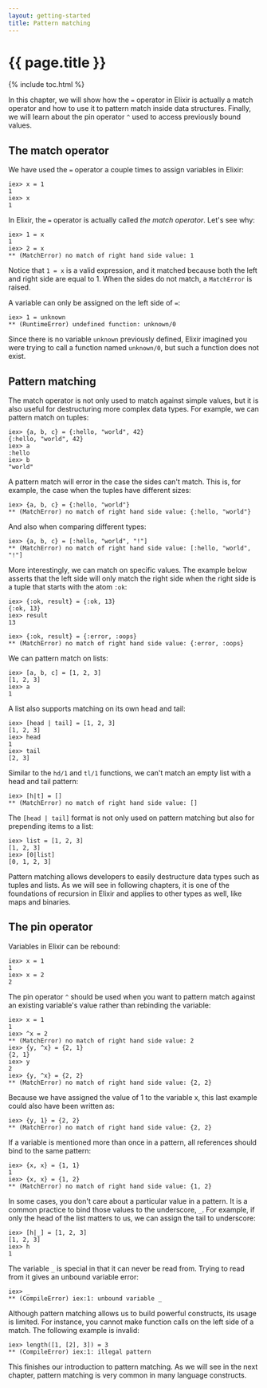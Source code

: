 ```yaml
---
layout: getting-started
title: Pattern matching
---
```


# {{ page.title }}<span hidden>.</span>

{% include toc.html %}

In this chapter, we will show how the `=` operator in Elixir is actually a match operator and how to use it to pattern match inside data structures. Finally, we will learn about the pin operator `^` used to access previously bound values.

## The match operator

We have used the `=` operator a couple times to assign variables in Elixir:

```iex
iex> x = 1
1
iex> x
1
```

In Elixir, the `=` operator is actually called *the match operator*. Let's see why:

```iex
iex> 1 = x
1
iex> 2 = x
** (MatchError) no match of right hand side value: 1
```

Notice that `1 = x` is a valid expression, and it matched because both the left and right side are equal to 1. When the sides do not match, a `MatchError` is raised.

A variable can only be assigned on the left side of `=`:

```iex
iex> 1 = unknown
** (RuntimeError) undefined function: unknown/0
````

Since there is no variable `unknown` previously defined, Elixir imagined you were trying to call a function named `unknown/0`, but such a function does not exist.

## Pattern matching

The match operator is not only used to match against simple values, but it is also useful for destructuring more complex data types. For example, we can pattern match on tuples:

```iex
iex> {a, b, c} = {:hello, "world", 42}
{:hello, "world", 42}
iex> a
:hello
iex> b
"world"
```

A pattern match will error in the case the sides can't match. This is, for example, the case when the tuples have different sizes:

```iex
iex> {a, b, c} = {:hello, "world"}
** (MatchError) no match of right hand side value: {:hello, "world"}
```

And also when comparing different types:

```iex
iex> {a, b, c} = [:hello, "world", "!"]
** (MatchError) no match of right hand side value: [:hello, "world", "!"]
```

More interestingly, we can match on specific values. The example below asserts that the left side will only match the right side when the right side is a tuple that starts with the atom `:ok`:

```iex
iex> {:ok, result} = {:ok, 13}
{:ok, 13}
iex> result
13

iex> {:ok, result} = {:error, :oops}
** (MatchError) no match of right hand side value: {:error, :oops}
```

We can pattern match on lists:

```iex
iex> [a, b, c] = [1, 2, 3]
[1, 2, 3]
iex> a
1
```

A list also supports matching on its own head and tail:

```iex
iex> [head | tail] = [1, 2, 3]
[1, 2, 3]
iex> head
1
iex> tail
[2, 3]
```

Similar to the `hd/1` and `tl/1` functions, we can't match an empty list with a head and tail pattern:

```iex
iex> [h|t] = []
** (MatchError) no match of right hand side value: []
```

The `[head | tail]` format is not only used on pattern matching but also for prepending items to a list:

```iex
iex> list = [1, 2, 3]
[1, 2, 3]
iex> [0|list]
[0, 1, 2, 3]
```

Pattern matching allows developers to easily destructure data types such as tuples and lists. As we will see in following chapters, it is one of the foundations of recursion in Elixir and applies to other types as well, like maps and binaries.

## The pin operator

Variables in Elixir can be rebound:

```iex
iex> x = 1
1
iex> x = 2
2
```

The pin operator `^` should be used when you want to pattern match against an existing variable's value rather than rebinding the variable:

```iex
iex> x = 1
1
iex> ^x = 2
** (MatchError) no match of right hand side value: 2
iex> {y, ^x} = {2, 1}
{2, 1}
iex> y
2
iex> {y, ^x} = {2, 2}
** (MatchError) no match of right hand side value: {2, 2}
```

Because we have assigned the value of 1 to the variable x, this last example could also have been written as:

```
iex> {y, 1} = {2, 2}
** (MatchError) no match of right hand side value: {2, 2}
```

If a variable is mentioned more than once in a pattern, all references should bind to the same pattern:

```iex
iex> {x, x} = {1, 1}
1
iex> {x, x} = {1, 2}
** (MatchError) no match of right hand side value: {1, 2}
```

In some cases, you don't care about a particular value in a pattern. It is a common practice to bind those values to the underscore, `_`. For example, if only the head of the list matters to us, we can assign the tail to underscore:

```iex
iex> [h|_] = [1, 2, 3]
[1, 2, 3]
iex> h
1
```

The variable `_` is special in that it can never be read from. Trying to read from it gives an unbound variable error:

```iex
iex> _
** (CompileError) iex:1: unbound variable _
```

Although pattern matching allows us to build powerful constructs, its usage is limited. For instance, you cannot make function calls on the left side of a match. The following example is invalid:

```iex
iex> length([1, [2], 3]) = 3
** (CompileError) iex:1: illegal pattern
```

This finishes our introduction to pattern matching. As we will see in the next chapter, pattern matching is very common in many language constructs.
